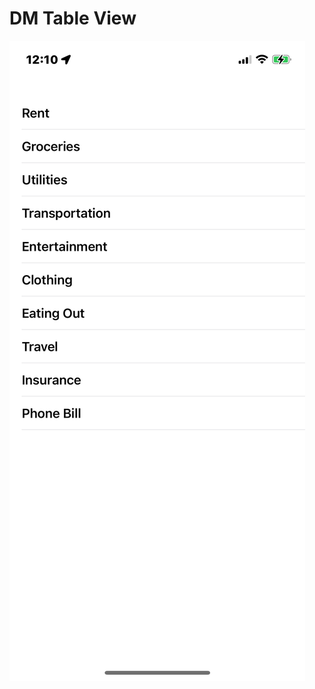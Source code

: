 # DM Table View

![DMTableView](
https://github.com/GravviSoft/DM-Table-View-Intro/blob/main/DMTableViewPhoto.jpeg)